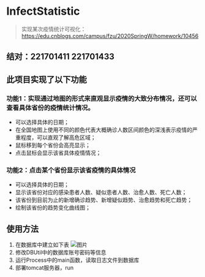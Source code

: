# InfectStatistic
> 实现某次疫情统计可视化：https://edu.cnblogs.com/campus/fzu/2020SpringW/homework/10456

## 结对：221701411 221701433
## 此项目实现了以下功能
### 功能1：实现通过地图的形式来直观显示疫情的大致分布情况，还可以查看具体省份的疫情统计情况。
+ 可以选择具体的日期；
+ 在全国地图上使用不同的颜色代表大概确诊人数区间颜色的深浅表示疫情的严重程度，可以直观了解高危区域；
+ 鼠标移到每个省份会高亮显示；
+ 点击鼠标会显示该省具体疫情情况；
### 功能2：点击某个省份显示该省疫情的具体情况
+ 可以选择具体的日期；
+ 显示该省份对应的感染患者人数、疑似患者人数、治愈人数、死亡人数；
+ 该省份到目前为止的新增确诊趋势、新增疑似趋势、治愈趋势和死亡趋势；
+ 绘制该省份的趋势变化曲线图；
## 使用方法
1. 在数据库中建立如下表
![图片](https://images.cnblogs.com/cnblogs_com/H9ui/1671306/o_200315173756%E6%95%B0%E6%8D%AE%E5%BA%93%E8%A1%A8.png)
2. 修改DBUtil中的数据库账号密码等信息
3. 运行Process中的main函数，读取日志文件到数据库
4. 部署tomcat服务器，run